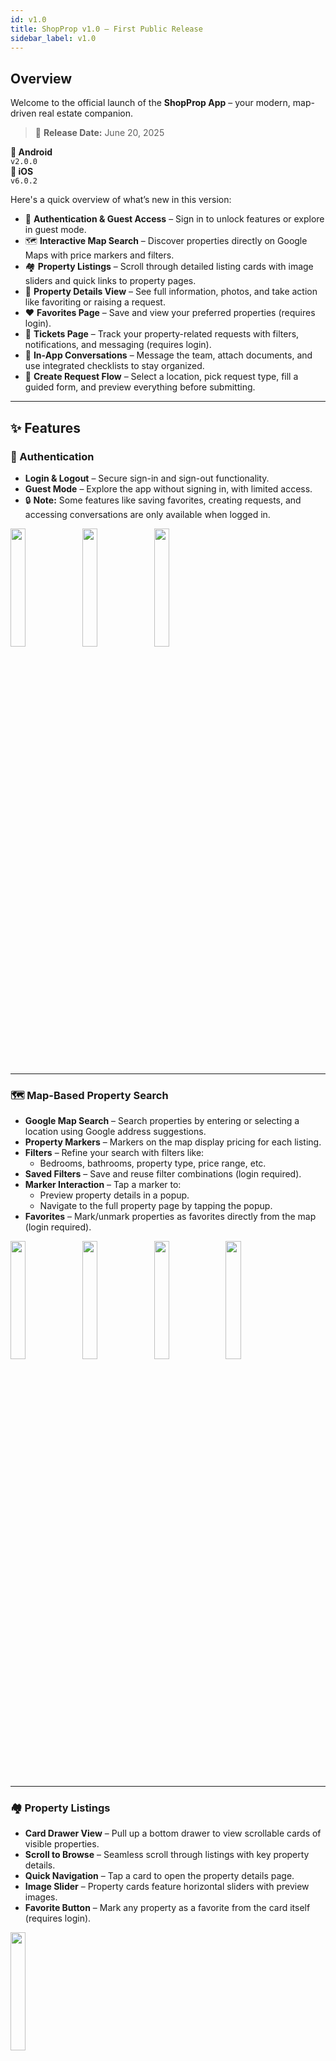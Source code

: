 ```yaml
---
id: v1.0
title: ShopProp v1.0 – First Public Release
sidebar_label: v1.0
---
```


## Overview

Welcome to the official launch of the **ShopProp App** – your modern, map-driven real estate companion.

> 📅 **Release Date:** June 20, 2025

<div style={{
  display: 'flex',
  flexWrap: 'wrap',
  gap: '1.5rem',
  marginTop: '1rem',
  marginBottom: '1rem'
}}>

  <div style={{
    flex: '1 1 300px',
    padding: '1rem 1.5rem',
    borderLeft: '4px solid var(--ifm-color-primary)',
    borderRadius: '6px',
    backgroundColor: 'var(--version-box-bg)',
  }}>
    <strong style={{ fontSize: '1.1rem' }}>📱 Android</strong><br />
    <code style={{
      color: 'var(--ifm-color-primary)',
      padding: '0.25rem 0.5rem',
      border: '1px solid var(--ifm-color-primary)',
      borderRadius: '4px',
      fontSize: '1rem',
      fontWeight: '600',
      display: 'inline-block',
      marginTop: '0.5rem',
      background: 'transparent'
    }}>v2.0.0</code>
  </div>

  <div style={{
    flex: '1 1 300px',
    padding: '1rem 1.5rem',
    borderLeft: '4px solid var(--ifm-color-primary)',
    borderRadius: '6px',
    backgroundColor: 'var(--version-box-bg)',
  }}>
    <strong style={{ fontSize: '1.1rem' }}>🍎 iOS</strong><br />
    <code style={{
      color: 'var(--ifm-color-primary)',
      padding: '0.25rem 0.5rem',
      border: '1px solid var(--ifm-color-primary)',
      borderRadius: '4px',
      fontSize: '1rem',
      fontWeight: '600',
      display: 'inline-block',
      marginTop: '0.5rem',
      background: 'transparent'
    }}>v6.0.2</code>
  </div>

</div>

Here's a quick overview of what’s new in this version:

- 🔐 **Authentication & Guest Access** – Sign in to unlock features or explore in guest mode.
- 🗺️ **Interactive Map Search** – Discover properties directly on Google Maps with price markers and filters.
- 🏘️ **Property Listings** – Scroll through detailed listing cards with image sliders and quick links to property pages.
- 📄 **Property Details View** – See full information, photos, and take action like favoriting or raising a request.
- ❤️ **Favorites Page** – Save and view your preferred properties (requires login).
- 🎫 **Tickets Page** – Track your property-related requests with filters, notifications, and messaging (requires login).
- 💬 **In-App Conversations** – Message the team, attach documents, and use integrated checklists to stay organized.
- 📝 **Create Request Flow** – Select a location, pick request type, fill a guided form, and preview everything before submitting.

---

## ✨ Features

### 🔐 Authentication

- **Login & Logout** – Secure sign-in and sign-out functionality.
- **Guest Mode** – Explore the app without signing in, with limited access.
- 🔒 **Note:** Some features like saving favorites, creating requests, and accessing conversations are only available when logged in.

<div style={{ display: 'flex', justifyContent: 'space-around', alignItems: 'center', flexWrap: 'wrap', gap: '12px' }}>
  <img src="./img/v1.0/login.jpg" width="22%" />
  <img src="./img/v1.0/locked_favorites.jpg" width="22%" />
  <img src="./img/v1.0/locked_tickets.jpg" width="22%" />
</div>

---

### 🗺️ Map-Based Property Search

- **Google Map Search** – Search properties by entering or selecting a location using Google address suggestions.
- **Property Markers** – Markers on the map display pricing for each listing.
- **Filters** – Refine your search with filters like:
  - Bedrooms, bathrooms, property type, price range, etc.
- **Saved Filters** – Save and reuse filter combinations (login required).
- **Marker Interaction** – Tap a marker to:
  - Preview property details in a popup.
  - Navigate to the full property page by tapping the popup.
- **Favorites** – Mark/unmark properties as favorites directly from the map (login required).

<div style={{ display: 'flex', justifyContent: 'space-around', alignItems: 'center', flexWrap: 'wrap', gap: '12px' }}>
  <img src="./img/v1.0/map.jpg" width="22%" />
  <img src="./img/v1.0/google_search.jpg" width="22%" />
  <img src="./img/v1.0/filters.jpg" width="22%" />
  <img src="./img/v1.0/property_details_popup.jpg" width="22%" />
</div>

---

### 🏘️ Property Listings

- **Card Drawer View** – Pull up a bottom drawer to view scrollable cards of visible properties.
- **Scroll to Browse** – Seamless scroll through listings with key property details.
- **Quick Navigation** – Tap a card to open the property details page.
- **Image Slider** – Property cards feature horizontal sliders with preview images.
- **Favorite Button** – Mark any property as a favorite from the card itself (requires login).

<div style={{ display: 'flex', justifyContent: 'space-around', alignItems: 'center', flexWrap: 'wrap', gap: '12px' }}>
  <img src="./img/v1.0/property_listings.jpg" width="22%" />
</div>

---

### 📄 Property Details Page

- **Full Property Information** – Displays address, price, features, and other details.
- **Image Gallery** – Full-width image slider for immersive property viewing.
- **Request Button** – Users can express interest or schedule a visit via request.
- **Q&A Shortcut** – Direct option to start a Q&A conversation from this page.
- **Favorite Toggle** – Easily mark or unmark property as a favorite (login required).

<div style={{ display: 'flex', justifyContent: 'space-around', alignItems: 'center', flexWrap: 'wrap', gap: '12px' }}>
  <img src="./img/v1.0/property_details.jpg" width="22%" />
  <img src="./img/v1.0/property_more_details.jpg" width="22%" />
</div>

---

### ❤️ Favorites Page

- **Saved Properties List** – View and manage all your marked properties.
- 🔒 Requires login to access and sync your favorite listings.

<div style={{ display: 'flex', justifyContent: 'space-around', alignItems: 'center', flexWrap: 'wrap', gap: '12px' }}>
  <img src="./img/v1.0/favorites.jpg" width="22%" />
  <img src="./img/v1.0/locked_favorites.jpg" width="22%" />
</div>

---

### 🎫 Tickets Page

- **View Requests** – Users can see all property-related requests (tickets) they’ve created.
- **Quick Filters** – Toggle between "All", "Active", and "Waiting" tickets.
- **Advanced Filter Options** – Filter by request type, address, ticket ID, and more.
- **Real-Time Notification Indicator** – See if a new message has been received.
- **Create Request Button** – Quickly start a new ticket from this page.
- **Conversation Navigation** – Tap a ticket to open its associated conversation.
- 🔒 Only visible to logged-in users.

<div style={{ display: 'flex', justifyContent: 'space-around', alignItems: 'center', flexWrap: 'wrap', gap: '12px' }}>
  <img src="./img/v1.0/tickets.jpg" width="22%" />
  <img src="./img/v1.0/locked_tickets.jpg" width="22%" />
</div>

---

### 💬 Conversation Page

- **Messaging Interface** – View and respond to ticket-based conversations.
- **Intuitive Layout** – Clean design with clear separation of message threads.
- **Attachment Support** – Send pre-uploaded documents in your messages.
- **Type Switcher** – Switch between different conversation categories (e.g., request, general).
- ✅ **Checklist Integration**:
  - Access and interact with a checklist inside the conversation view.
  - Mark items complete or filter to show only unmarked items.
- 🆕 **Checklist-to-Chat Shortcut** – Instantly turn any checklist item into a question or message.
- 🔒 **Login Required** – Accessible only for logged-in users.

<div style={{ display: 'flex', justifyContent: 'space-around', alignItems: 'center', flexWrap: 'wrap', gap: '12px' }}>
  <img src="./img/v1.0/conversation.jpg" width="22%" />
  <img src="./img/v1.0/checklist.jpg" width="22%" />
  <img src="./img/v1.0/document_attachments.jpg" width="22%" />
</div>

---

### 📝 Create Request

- **Google Address Input** – Type or select property address using Google autocomplete.
- **Request Type Selection** – Choose the type of inquiry/request.
- **Smart Form Display** – Auto-loads a relevant form based on request type.
- **Confirmation Step** – Review all inputs before submission with a confirmation screen.
- **Price Preview** – Shows a hint price when a Google-selected address is chosen.
- 🔒 **Login Required** – Request creation is only available to logged-in users.

<div style={{ display: 'flex', justifyContent: 'space-around', alignItems: 'center', flexWrap: 'wrap', gap: '12px' }}>
  <img src="./img/v1.0/create_request.jpg" width="22%" />
  <img src="./img/v1.0/form.jpg" width="22%" />
</div>

---
